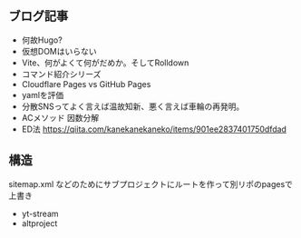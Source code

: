 ## ブログ記事

- 何故Hugo?
- 仮想DOMはいらない
- Vite、何がよくて何がだめか。そしてRolldown
- コマンド紹介シリーズ
- Cloudflare Pages vs GitHub Pages
- yamlを評価
- 分散SNSってよく言えば温故知新、悪く言えば車輪の再発明。
- ACメソッド 因数分解
- ED法
  https://qiita.com/kanekanekaneko/items/901ee2837401750dfdad

## 構造

sitemap.xml などのためにサブプロジェクトにルートを作って別リポのpagesで上書き
- yt-stream
- altproject
